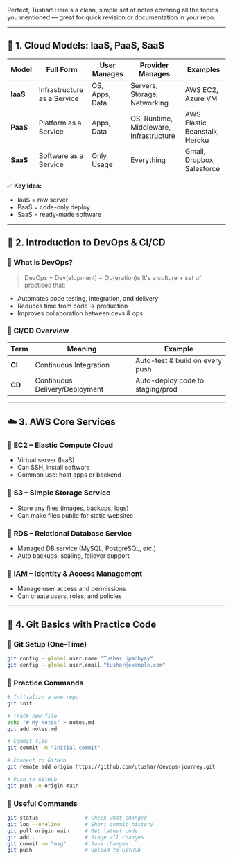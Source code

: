 Perfect, Tushar! Here's a clean, simple set of notes covering all the topics you mentioned — great for quick revision or documentation in your repo.

---

## 📘 **1. Cloud Models: IaaS, PaaS, SaaS**

| Model    | Full Form                   | User Manages   | Provider Manages                        | Examples                      |
| -------- | --------------------------- | -------------- | --------------------------------------- | ----------------------------- |
| **IaaS** | Infrastructure as a Service | OS, Apps, Data | Servers, Storage, Networking            | AWS EC2, Azure VM             |
| **PaaS** | Platform as a Service       | Apps, Data     | OS, Runtime, Middleware, Infrastructure | AWS Elastic Beanstalk, Heroku |
| **SaaS** | Software as a Service       | Only Usage     | Everything                              | Gmail, Dropbox, Salesforce    |

✅ **Key Idea:**

* IaaS = raw server
* PaaS = code-only deploy
* SaaS = ready-made software

---

## 🚀 **2. Introduction to DevOps & CI/CD**

### 🧱 What is DevOps?

> DevOps = Dev(elopment) + Op(eration)s
> It's a culture + set of practices that:

* Automates code testing, integration, and delivery
* Reduces time from code → production
* Improves collaboration between devs & ops

### 🔁 CI/CD Overview

| Term   | Meaning                        | Example                          |
| ------ | ------------------------------ | -------------------------------- |
| **CI** | Continuous Integration         | Auto-test & build on every push  |
| **CD** | Continuous Delivery/Deployment | Auto-deploy code to staging/prod |

---

## ☁️ **3. AWS Core Services**

### 🔹 **EC2** – Elastic Compute Cloud

* Virtual server (IaaS)
* Can SSH, install software
* Common use: host apps or backend

### 🔹 **S3** – Simple Storage Service

* Store any files (images, backups, logs)
* Can make files public for static websites

### 🔹 **RDS** – Relational Database Service

* Managed DB service (MySQL, PostgreSQL, etc.)
* Auto backups, scaling, failover support

### 🔹 **IAM** – Identity & Access Management

* Manage user access and permissions
* Can create users, roles, and policies

---

## 🧪 **4. Git Basics with Practice Code**

### 🔹 Git Setup (One-Time)

```bash
git config --global user.name "Tushar Upadhyay"
git config --global user.email "tushar@example.com"
```

### 🔹 Practice Commands

```bash
# Initialize a new repo
git init

# Track new file
echo "# My Notes" > notes.md
git add notes.md

# Commit file
git commit -m "Initial commit"

# Connect to GitHub
git remote add origin https://github.com/utushar/devops-journey.git

# Push to GitHub
git push -u origin main
```

### 🔹 Useful Commands

```bash
git status               # Check what changed
git log --oneline        # Short commit history
git pull origin main     # Get latest code
git add .                # Stage all changes
git commit -m "msg"      # Save changes
git push                 # Upload to GitHub
```

